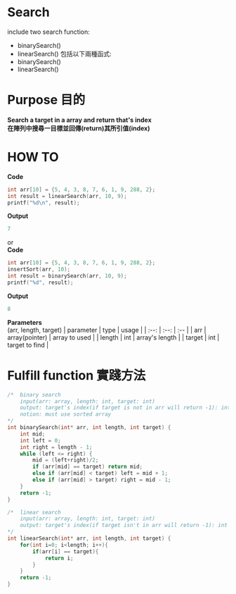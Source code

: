 # Search
include two search function:
 - binarySearch()
 - linearSearch()
包括以下兩種函式:  
 - binarySearch()
 - linearSearch()
# Purpose 目的
**Search a target in a array and return that's index**  
**在陣列中搜尋一目標並回傳(return)其所引值(index)**
# HOW TO
**Code**  
```c
int arr[10] = {5, 4, 3, 8, 7, 6, 1, 9, 288, 2};
int result = linearSearch(arr, 10, 9);
printf("%d\n", result);
```
**Output**  
```powershell
7
```  
or   
**Code**   
```c
int arr[10] = {5, 4, 3, 8, 7, 6, 1, 9, 288, 2};
insertSort(arr, 10);
int result = binarySearch(arr, 10, 9);
printf("%d", result);
```
**Output**  
```powershell
8
```
**Parameters**  
(arr, length, target)
| parameter | type | usage |
| :--:      | :--: | :--   |
| arr       | array(pointer) | array to used |
| length    | int | array's length |
| target    | int | target to find |
# Fulfill function 實踐方法
```c
/*	binary search
	input(arr: array, length: int, target: int)
	output: target's index(if target is not in arr will return -1): int
	notion: must use sorted array
*/
int binarySearch(int* arr, int length, int target) {
	int mid;
	int left = 0;
	int right = length - 1;
	while (left <= right) {
		mid = (left+right)/2;
		if (arr[mid] == target) return mid;
		else if (arr[mid] < target) left = mid + 1;
		else if (arr[mid] > target) right = mid - 1;
	}
	return -1;
}

/* 	linear search
	input(arr: array, length: int, target: int)
	output: target's index(if target isn't in arr will return -1): int
*/
int linearSearch(int* arr, int length, int target) {
	for(int i=0; i<length; i++){
		if(arr[i] == target){
			return i;
		}
	}
	return -1;
}
```